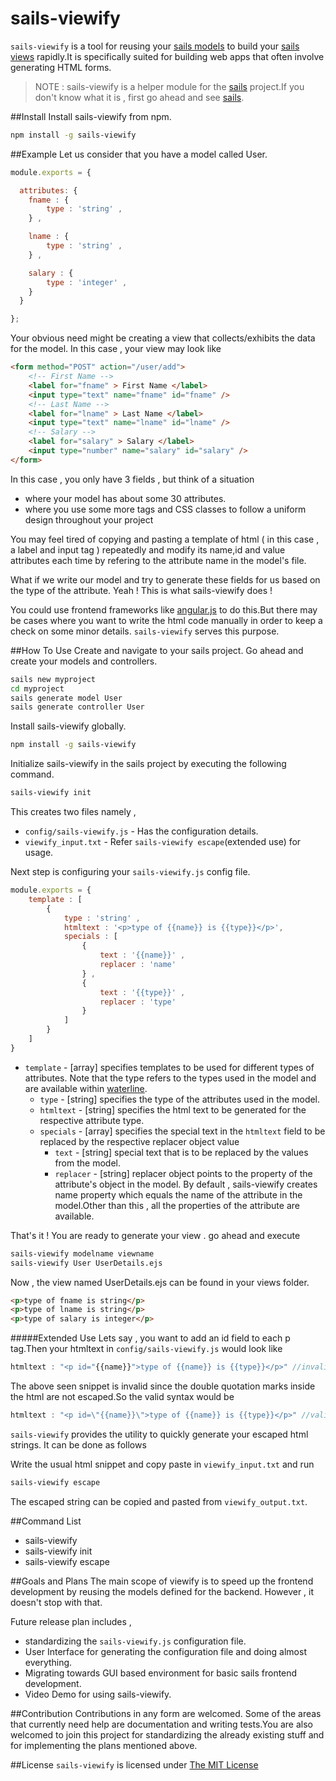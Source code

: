 sails-viewify
=============
``sails-viewify`` is a tool for reusing your [sails models](http://sailsjs.org/#/documentation/reference/waterline/models) to build your [sails views](http://sailsjs.org/#/documentation/concepts/Views) rapidly.It is specifically suited for building web apps that often involve generating HTML forms.

>NOTE : sails-viewify is a helper module for the [sails](npmjs.com/package/sails) project.If you don't know what it is , first go ahead and see [sails](npmjs.com/package/sails).

##Install
Install sails-viewify from npm.

```bash
npm install -g sails-viewify
```

##Example 
Let us consider that you have a model called User.

```javascript 
module.exports = {

  attributes: {
  	fname : {
  		type : 'string' ,
  	} ,

  	lname : {
  		type : 'string' ,
  	} ,

  	salary : {
  		type : 'integer' ,
  	} 
  }

};

```
Your obvious need might be creating a view that collects/exhibits the data for the model. In this case , your view may look like

```html 
<form method="POST" action="/user/add"> 
	<!-- First Name -->
	<label for="fname" > First Name </label>
	<input type="text" name="fname" id="fname" />
	<!-- Last Name -->
	<label for="lname" > Last Name </label>
	<input type="text" name="lname" id="lname" />
	<!-- Salary -->
	<label for="salary" > Salary </label>
	<input type="number" name="salary" id="salary" />
</form>
```
In this case , you only have 3 fields , but think of a situation 
- where your model has about some 30 attributes. 
- where you use some more tags and CSS classes to follow a uniform design throughout your project

You may feel tired of copying and pasting a template of html ( in this case , a label and input tag ) repeatedly and modify its name,id and value attributes each time by refering to the attribute name in the model's file.

What if we write our model and try to generate these fields for us based on the type of the attribute. Yeah ! This is what sails-viewify does !

You could use frontend frameworks like [angular.js](https://angularjs.org) to do this.But there may be cases where you want to write the html code manually in order to keep a check on some minor details. ``sails-viewify`` serves this purpose.

##How To Use 
Create and navigate to your sails project. Go ahead and create your models and controllers.

```bash
sails new myproject 
cd myproject
sails generate model User
sails generate controller User 
```
Install sails-viewify globally.
```bash
npm install -g sails-viewify
```

Initialize sails-viewify in the sails project by executing the following command.
```bash
sails-viewify init
```
This creates two files namely , 
- ``config/sails-viewify.js`` - Has the configuration details.
- ``viewify_input.txt`` - Refer ```sails-viewify escape```(extended use) for usage.
	
Next step is configuring your ``sails-viewify.js`` config file.
```javascript
module.exports = { 
	template : [
		{
			type : 'string' ,
			htmltext : '<p>type of {{name}} is {{type}}</p>',
			specials : [
				{
					text : '{{name}}' ,
					replacer : 'name'
				} ,
				{
					text : '{{type}}' ,
					replacer : 'type'
				}
			]
		} 
	]
}
```

- ``template`` - [array] specifies templates to be used for different types of attributes. Note that the type refers to the types used in the model and are available within [waterline](npmjs.com/package/waterline).
	- ``type`` - [string] specifies the type of the attributes used in the model.
	- ``htmltext`` - [string] specifies the html text to be generated for the respective attribute type.
	- ``specials`` - [array] specifies the special text in the ``htmltext`` field to be replaced by the respective replacer object value
		- ``text`` - [string] special text that is to be replaced by the values from the model.
		-  ``replacer`` - [string] replacer object points to the property of the attribute's object in the model. By default , sails-viewify creates name property which equals the name of the attribute in the model.Other than this , all the properties of the attribute are available.

That's it ! You are ready to generate your view . go ahead and execute 
```bash
sails-viewify modelname viewname
sails-viewify User UserDetails.ejs
```

Now , the view named UserDetails.ejs can be found in your views folder.
```html
<p>type of fname is string</p>
<p>type of lname is string</p>
<p>type of salary is integer</p>
```

#####Extended Use
Lets say , you want to add an id field to each p tag.Then your htmltext in ``config/sails-viewify.js`` would look like
```javascript
htmltext : "<p id="{{name}}">type of {{name}} is {{type}}</p>" //invalid 
```
The above seen snippet is invalid since the double quotation marks inside the html are not escaped.So the valid syntax would be 
```javascript
htmltext : "<p id=\"{{name}}\">type of {{name}} is {{type}}</p>" //valid 
```
``sails-viewify`` provides the utility to quickly generate your escaped html strings. It can be done as follows

Write the usual html snippet and copy paste in ``viewify_input.txt`` and run 
```bash
sails-viewify escape
```
The escaped string can be copied and pasted from ``viewify_output.txt``.

##Command List 
- sails-viewify 
- sails-viewify init
- sails-viewify escape

##Goals and Plans 
The main scope of viewify is to speed up the frontend development by reusing the models defined for the backend. However , it doesn't stop with that.

Future release plan includes ,
- standardizing the ``sails-viewify.js`` configuration file.
- User Interface for generating the configuration file and doing almost everything.
- Migrating towards GUI based environment for basic sails frontend development.
- Video Demo for using sails-viewify.

##Contribution
Contributions in any form are welcomed. Some of the areas that currently need help are documentation and writing tests.You are also welcomed to join this project for standardizing the already existing stuff and for implementing the plans mentioned above.

##License
``sails-viewify`` is licensed under [The MIT License](https://github.com/scriptnull/sails-viewify/blob/master/License.md)
